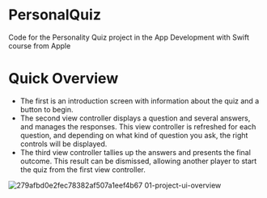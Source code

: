 # PersonalQuiz
Code for the Personality Quiz project in the App Development with Swift course from Apple

# Quick Overview

- The first is an introduction screen with information about the quiz and a button to begin.
- The second view controller displays a question and several answers, and manages the responses. This view controller is refreshed for each question, and depending on what kind of question you ask, the right controls will be displayed.
- The third view controller tallies up the answers and presents the final outcome. This result can be dismissed, allowing another player to start the quiz from the first view controller.

![279afbd0e2fec78382af507a1eef4b67 01-project-ui-overview](https://user-images.githubusercontent.com/73246522/180800854-201c6f72-bb4d-4895-b6d2-8d541c4363ee.jpeg)
